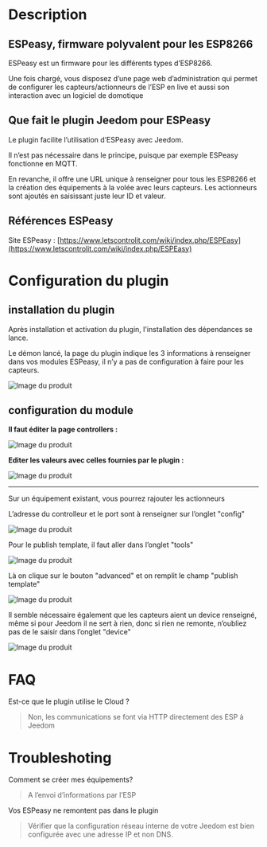 # Description


## ESPeasy, firmware polyvalent pour les ESP8266

ESPeasy est un firmware pour les différents types d’ESP8266.

Une fois chargé, vous disposez d’une page web d’administration qui
permet de configurer les capteurs/actionneurs de l’ESP en live et aussi
son interaction avec un logiciel de domotique

## Que fait le plugin Jeedom pour ESPeasy

Le plugin facilite l’utilisation d’ESPeasy avec Jeedom.

Il n’est pas nécessaire dans le principe, puisque par exemple ESPeasy
fonctionne en MQTT.

En revanche, il offre une URL unique à renseigner pour tous les ESP8266
et la création des équipements à la volée avec leurs capteurs. Les
actionneurs sont ajoutés en saisissant juste leur ID et valeur.

## Références ESPeasy

Site ESPeasy : [https://www.letscontrolit.com/wiki/index.php/ESPEasy](https://www.letscontrolit.com/wiki/index.php/ESPEasy)

# Configuration du plugin

## installation du plugin 

Après installation et activation du plugin, l'installation des dépendances se lance.

Le démon lancé, la page du plugin indique les 3 informations à renseigner dans vos modules ESPeasy, il n’y a pas de configuration à faire pour les capteurs.

![Image du produit](images/espeasy_conf-0.png)

## configuration du module

**Il faut éditer la page controllers :**

![Image du produit](images/espeasy_conf-1.png)

**Editer les valeurs avec celles fournies par le plugin :**

![Image du produit](images/espeasy_conf-2.png)

---

Sur un équipement existant, vous pourrez rajouter les actionneurs

L’adresse du controlleur et le port sont à renseigner sur l’onglet
"config"

![Image du produit](images/espeasy_conf1.png)

Pour le publish template, il faut aller dans l’onglet "tools"

![Image du produit](images/espeasy_conf2.png)

Là on clique sur le bouton "advanced" et on remplit le champ "publish
template"

![Image du produit](images/espeasy_conf3.png)

Il semble nécessaire également que les capteurs aient un device
renseigné, même si pour Jeedom il ne sert à rien, donc si rien ne
remonte, n’oubliez pas de le saisir dans l’onglet "device"

![Image du produit](images/espeasy_conf4.png)

# FAQ

Est-ce que le plugin utilise le Cloud ?

> Non, les communications se font via HTTP directement des ESP à Jeedom


# Troubleshoting

Comment se créer mes équipements?

> A l’envoi d’informations par l’ESP

Vos ESPeasy ne remontent pas dans le plugin

> Vérifier que la configuration réseau interne de votre Jeedom est bien configurée avec une adresse IP et non DNS.
